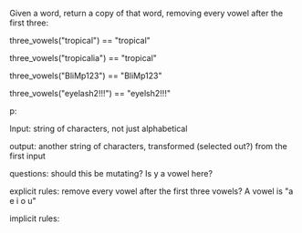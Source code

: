 

Given a word, return a copy of that word, removing every vowel after the first three:

three_vowels("tropical") == "tropical"

three_vowels("tropicalia") == "tropical"

three_vowels("BliMp123") == "BliMp123"

three_vowels("eyelash2!!!") == "eyelsh2!!!"





p: 

Input: string of characters, not just alphabetical

output: another string of characters, transformed (selected out?) from the first input

questions: should this be mutating? Is y a vowel here?

explicit rules: remove every vowel after the first three vowels? A vowel is "a e i o u" 

implicit rules: 